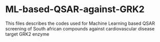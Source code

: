 # ML-based-QSAR-against-GRK2

This files describes the codes used for Machine Learning based QSAR screening of South african compounds against cardiovascular disease target GRK2 enzyme
